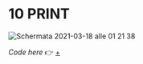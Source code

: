 # 10 PRINT

![Schermata 2021-03-18 alle 01 21 38](https://user-images.githubusercontent.com/76476647/111556231-58346f00-878a-11eb-9b66-3081c695a9d0.jpg)

_Code here_ :point_right: [+](https://github.com/LucillaCesaroni/archive/files/6160505/primo_esempio_copia.zip)
